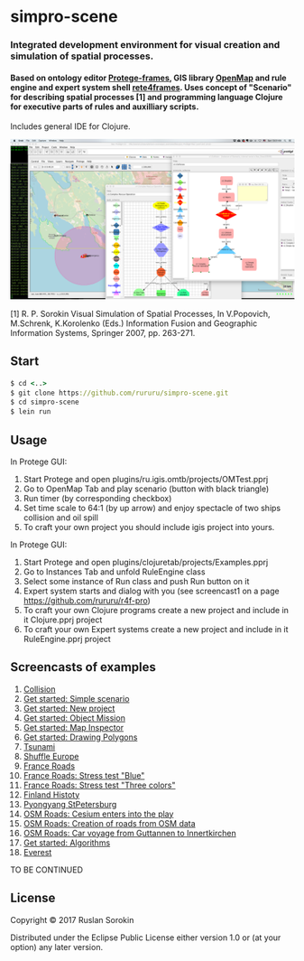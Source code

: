 # simpro-scene

### Integrated development environment for visual creation and simulation of spatial processes.

####  Based on ontology editor [Protege-frames](https://protege.stanford.edu/), GIS library  [OpenMap](http://openmap-java.org/) and rule engine and expert system shell  [rete4frames](https://github.com/rururu/rete4frames). Uses concept of "Scenario" for describing spatial processes [1] and programming language Clojure for executive parts of rules and auxilliary scripts.

Includes general IDE for Clojure.

![screenshot](screenshot1.png)

[1] R. P. Sorokin Visual Simulation of Spatial Processes, In V.Popovich, M.Schrenk, K.Korolenko (Eds.) Information Fusion and  Geographic Information Systems, Springer 2007, pp. 263-271.

## Start

```clj
$ cd <..>
$ git clone https://github.com/rururu/simpro-scene.git
$ cd simpro-scene
$ lein run
```
## Usage

In Protege GUI:
1. Start Protege and open plugins/ru.igis.omtb/projects/OMTest.pprj
2. Go to OpenMap Tab and play scenario (button with black triangle)
3. Run timer (by corresponding checkbox)
4. Set time scale to 64:1 (by up arrow) and enjoy spectacle of two ships collision and oil spill
5. To craft your own project you should include igis project into yours.

In Protege GUI:
1. Start Protege and open plugins/clojuretab/projects/Examples.pprj
2. Go to Instances Tab and unfold RuleEngine class
3. Select some instance of Run class and push Run button on it
4. Expert system starts and dialog with you (see screencast1 on a page https://github.com/rururu/r4f-pro)
5. To craft your own Clojure programs create a new project and include in it Clojure.pprj project
6. To craft your own Expert systems create a new project and include in it RuleEngine.pprj project

## Screencasts of examples

1. [Collision](https://youtu.be/-fDo9IdJ7RA)
2. [Get started: Simple scenario](https://youtu.be/qb8EjnkyEFQ)
3. [Get started: New project](https://youtu.be/Y693nOxbWR0)
4. [Get started: Object Mission](https://youtu.be/eT-2CQzGuEA)
5. [Get started: Map Inspector](https://youtu.be/QoTo5qYyJdQ)
6. [Get started: Drawing Polygons](https://youtu.be/7P8Q9n0jLVM)
7. [Tsunami](https://youtu.be/pkF8BE74JAk)
8. [Shuffle Europe](https://youtu.be/Jh6r9ytpkKQ)
9. [France Roads](https://youtu.be/IvKkSpa8x9Y)
10. [France Roads: Stress test "Blue"](https://youtu.be/zp6VdtKYLtc)
11. [France Roads: Stress test "Three colors"](https://youtu.be/x20pMyq5GV0)
12. [Finland Histoty](https://youtu.be/A4x9YU3V5k0)
13. [Pyongyang StPetersburg](https://youtu.be/xDyhu5_kVXE)
14. [OSM Roads: Cesium enters into the play](https://youtu.be/cT5h79w3wR4)
15. [OSM Roads: Creation of roads from OSM data](https://youtu.be/WEx2-rMCJag)
16. [OSM Roads: Car voyage from Guttannen to Innertkirchen](https://youtu.be/KSKRXSD8a2E)
17. [Get started: Algorithms](https://www.youtube.com/watch?v=oRCMw_rnLvg&feature=youtu.be)
18. [Everest](https://www.youtube.com/watch?v=YAZSrUjKRhk&t=10s)

TO BE CONTINUED

## License

Copyright © 2017 Ruslan Sorokin

Distributed under the Eclipse Public License either version 1.0 or (at
your option) any later version.
